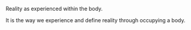 Reality as experienced within the body.

It is the way we experience and define reality through occupying a body.